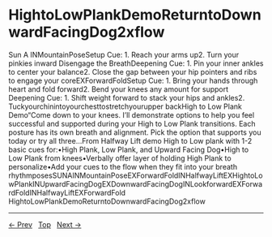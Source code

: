 # HightoLowPlankDemoReturntoDownwardFacingDog2xflow

Sun A INMountainPoseSetup Cue: 1. Reach your arms up2. Turn your pinkies inward Disengage the BreathDeepening Cue: 1. Pin your inner ankles to center your balance2. Close the gap between your hip pointers and ribs to engage your coreEXForwardFoldSetup Cue: 1. Bring your hands through heart and fold forward2. Bend your knees any amount for support Deepening Cue: 1. Shift weight forward to stack your hips and ankles2. Tuckyourchinintoyourchesttostretchyourupper backHigh to Low Plank Demo“Come down to your knees. I’ll demonstrate options to help you feel successful and supported during your High to Low Plank transitions. Each posture has its own breath and alignment. Pick the option that supports you today or try all three…From Halfway Lift demo High to Low plank with 1-2 basic cues for:•High Plank, Low Plank, and Upward Facing Dog•High to Low Plank from knees•Verbally offer layer of holding High Plank to personalize•Add your cues to the flow when they fit into your breath rhythmposesSUNAINMountainPoseEXForwardFoldINHalfwayLiftEXHightoLowPlankINUpwardFacingDogEXDownwardFacingDogINLookforwardEXForwardFoldINHalfwayLiftEXForwardFold
HightoLowPlankDemoReturntoDownwardFacingDog2xflow


---
[← Prev](/pages/page-172.md) &nbsp; [Top](/index.md) &nbsp; [Next →](/pages/page-174.md)
